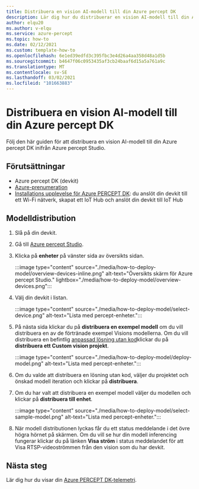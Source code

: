 ```yaml
---
title: Distribuera en vision AI-modell till din Azure percept DK
description: Lär dig hur du distribuerar en vision AI-modell till din Azure percept DK från Azure percept Studio
author: elqu20
ms.author: v-elqu
ms.service: azure-percept
ms.topic: how-to
ms.date: 02/12/2021
ms.custom: template-how-to
ms.openlocfilehash: 6e1ed39edfd3c395fbc3e4d26a4aa358d48a1d5b
ms.sourcegitcommit: b4647f06c0953435af3cb24baaf6d15a5a761a9c
ms.translationtype: MT
ms.contentlocale: sv-SE
ms.lasthandoff: 03/02/2021
ms.locfileid: "101663883"
---
```

# <a name="deploy-a-vision-ai-model-to-your-azure-percept-dk"></a>Distribuera en vision AI-modell till din Azure percept DK

Följ den här guiden för att distribuera en vision AI-modell till din Azure percept DK inifrån Azure percept Studio.

## <a name="prerequisites"></a>Förutsättningar

- Azure percept DK (devkit)
- [Azure-prenumeration](https://azure.microsoft.com/free/)
- [Installations upplevelse för Azure PERCEPT DK](./quickstart-percept-dk-set-up.md): du anslöt din devkit till ett Wi-Fi nätverk, skapat ett IoT Hub och anslöt din devkit till IoT Hub

## <a name="model-deployment"></a>Modelldistribution

1. Slå på din devkit.

1. Gå till [Azure percept Studio](https://go.microsoft.com/fwlink/?linkid=2135819).

1. Klicka på **enheter** på vänster sida av översikts sidan.

    :::image type="content" source="./media/how-to-deploy-model/overview-devices-inline.png" alt-text="Översikts skärm för Azure percept Studio." lightbox="./media/how-to-deploy-model/overview-devices.png":::

1. Välj din devkit i listan.

    :::image type="content" source="./media/how-to-deploy-model/select-device.png" alt-text="Lista med percept-enheter.":::

1. På nästa sida klickar du på **distribuera en exempel modell** om du vill distribuera en av de förtränade exempel Visions modellerna. Om du vill distribuera en befintlig [anpassad lösning utan kod](./tutorial-nocode-vision.md)klickar du på **distribuera ett Custom vision projekt**.

    :::image type="content" source="./media/how-to-deploy-model/deploy-model.png" alt-text="Lista med percept-enheter.":::

1. Om du valde att distribuera en lösning utan kod, väljer du projektet och önskad modell iteration och klickar på **distribuera**.

1. Om du har valt att distribuera en exempel modell väljer du modellen och klickar på **distribuera till enhet**.

    :::image type="content" source="./media/how-to-deploy-model/select-sample-model.png" alt-text="Lista med percept-enheter.":::

1. När modell distributionen lyckas får du ett status meddelande i det övre högra hörnet på skärmen. Om du vill se hur din modell inferencing fungerar klickar du på länken **Visa ström** i status meddelandet för att Visa RTSP-videoströmmen från den vision som du har devkit.

## <a name="next-steps"></a>Nästa steg

Lär dig hur du visar din [Azure PERCEPT DK-telemetri](how-to-view-telemetry.md).